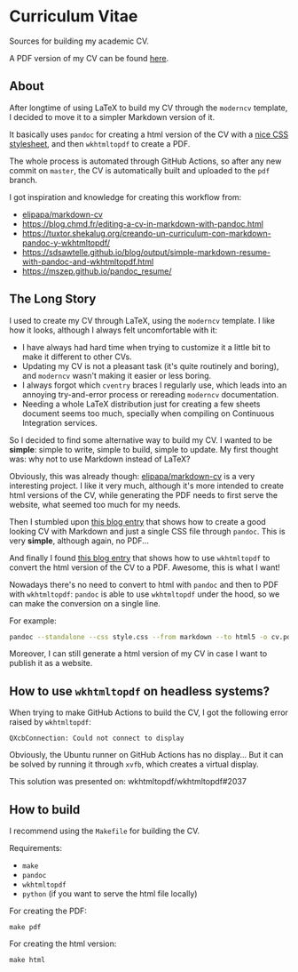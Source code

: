 # Curriculum Vitae

Sources for building my academic CV.

A PDF version of my CV can be found
[here](https://github.com/santisoler/cv/raw/pdf/cv.pdf).


## About

After longtime of using LaTeX to build my CV through the `moderncv` template,
I decided to move it to a simpler Markdown version of it.

It basically uses `pandoc` for creating a html version of the CV with a
[nice CSS stylesheet](https://blog.chmd.fr/editing-a-cv-in-markdown-with-pandoc.html),
and then `wkhtmltopdf` to create a PDF.

The whole process is automated through GitHub Actions, so after any new commit
on `master`, the CV is automatically built and uploaded to the `pdf` branch.

I got inspiration and knowledge for creating this workflow from:

- [elipapa/markdown-cv](https://elipapa.github.io/markdown-cv/)
- https://blog.chmd.fr/editing-a-cv-in-markdown-with-pandoc.html
- https://tuxtor.shekalug.org/creando-un-curriculum-con-markdown-pandoc-y-wkhtmltopdf/
- https://sdsawtelle.github.io/blog/output/simple-markdown-resume-with-pandoc-and-wkhtmltopdf.html
- https://mszep.github.io/pandoc_resume/


## The Long Story

I used to create my CV through LaTeX, using the `moderncv` template.
I like how it looks, although I always felt uncomfortable with it:

- I have always had hard time when trying to customize it a little bit to make
  it different to other CVs.
- Updating my CV is not a pleasant task (it's quite routinely and boring), and
  `moderncv` wasn't making it easier or less boring.
- I always forgot which `cventry` braces I regularly use, which leads into an
  annoying try-and-error process or rereading `moderncv` documentation.
- Needing a whole LaTeX distribution just for creating a few sheets document
  seems too much, specially when compiling on Continuous Integration services.

So I decided to find some alternative way to build my CV.
I wanted to be **simple**: simple to write, simple to build, simple to update.
My first thought was: why not to use Markdown instead of LaTeX?

Obviously, this was already though:
[elipapa/markdown-cv](https://elipapa.github.io/markdown-cv/) is a very
interesting project.
I like it very much, although it's more intended to create html versions of the
CV, while generating the PDF needs to first serve the website, what seemed too
much for my needs.

Then I stumbled upon
[this blog entry](https://blog.chmd.fr/editing-a-cv-in-markdown-with-pandoc.html)
that shows how to create a good looking CV with Markdown and just a single CSS file
through `pandoc`. This is very **simple**, although again, no PDF...

And finally I found [this blog
entry](https://tuxtor.shekalug.org/creando-un-curriculum-con-markdown-pandoc-y-wkhtmltopdf/)
that shows how to use `wkhtmltopdf` to convert the html version of the CV to
a PDF. Awesome, this is what I want!

Nowadays there's no need to convert to html with `pandoc` and then to PDF with
`wkhtmltopdf`: `pandoc` is able to use `wkhtmltopdf` under the hood, so we can
make the conversion on a single line.

For example:
```bash
pandoc --standalone --css style.css --from markdown --to html5 -o cv.pdf cv.md
```

Moreover, I can still generate a html version of my CV in case I want to
publish it as a website.


## How to use `wkhtmltopdf` on headless systems?

When trying to make GitHub Actions to build the CV, I got the following error
raised by `wkhtmltopdf`:

```
QXcbConnection: Could not connect to display
```

Obviously, the Ubuntu runner on GitHub Actions has no display...
But it can be solved by running it through `xvfb`, which creates a virtual
display.

This solution was presented on: wkhtmltopdf/wkhtmltopdf#2037


## How to build

I recommend using the `Makefile` for building the CV.

Requirements:
- `make`
- `pandoc`
- `wkhtmltopdf`
- `python` (if you want to serve the html file locally)

For creating the PDF:

```
make pdf
```

For creating the html version:
```
make html
```
